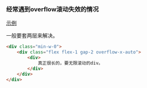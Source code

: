 
### 经常遇到overflow滚动失效的情况

[示例](./image.png)

一般要套两层来解决。
```html
<div class="min-w-0">
    <div class="flex flex-1 gap-2 overflow-x-auto">
        <div>
            真正很长的，要无限滚动的div。
        </div>
    </div>
</div>
```

